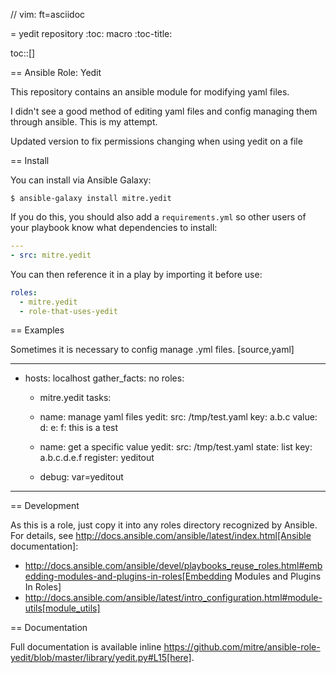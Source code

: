 // vim: ft=asciidoc

= yedit repository
:toc: macro
:toc-title:

toc::[]

== Ansible Role: Yedit

This repository contains an ansible module for modifying yaml files.

I didn't see a good method of editing yaml files and config managing them through ansible. This is my attempt.

Updated version to fix permissions changing when using yedit on a file

== Install

You can install via Ansible Galaxy:

    $ ansible-galaxy install mitre.yedit

If you do this, you should also add a `requirements.yml` so other users of your playbook know what dependencies to install:

```yaml
---
- src: mitre.yedit
```

You can then reference it in a play by importing it before use:

```yaml
roles:
  - mitre.yedit
  - role-that-uses-yedit
```

== Examples

Sometimes it is necessary to config manage .yml files.
[source,yaml]

---

- hosts: localhost
  gather_facts: no
  roles:

  - mitre.yedit
    tasks:
  - name: manage yaml files
    yedit:
    src: /tmp/test.yaml
    key: a.b.c
    value:
    d:
    e:
    f:
    this is a test

  - name: get a specific value
    yedit:
    src: /tmp/test.yaml
    state: list
    key: a.b.c.d.e.f
    register: yeditout
  - debug: var=yeditout

---

== Development

As this is a role, just copy it into any roles directory recognized by Ansible. For details, see http://docs.ansible.com/ansible/latest/index.html[Ansible documentation]:

- http://docs.ansible.com/ansible/devel/playbooks_reuse_roles.html#embedding-modules-and-plugins-in-roles[Embedding Modules and Plugins In Roles]
- http://docs.ansible.com/ansible/latest/intro_configuration.html#module-utils[module_utils]

== Documentation

Full documentation is available inline https://github.com/mitre/ansible-role-yedit/blob/master/library/yedit.py#L15[here].
